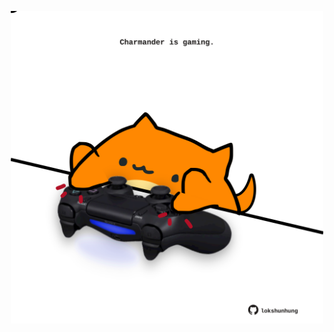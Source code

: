 <!-- built at 03/11/2023, 11:00:56 UTC -->
<p align="center">
  <img width="500" height="500" src="./ReadmeImage.svg">
</p>
